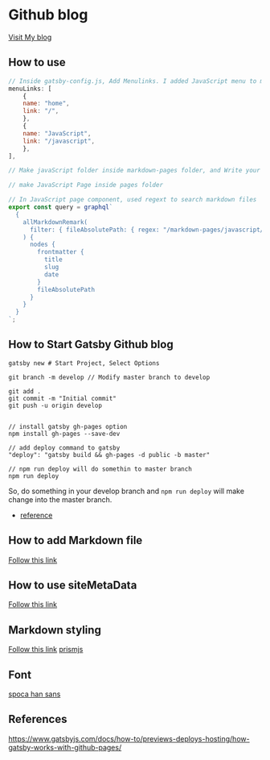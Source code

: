 # Github blog

[Visit My blog](https://hayoung0lee.github.io/)

## How to use

```javascript
// Inside gatsby-config.js, Add Menulinks. I added JavaScript menu to make 'JavaScript Menu'
menuLinks: [
    {
    name: "home",
    link: "/",
    },
    {
    name: "JavaScript",
    link: "/javascript",
    },
],

// Make javaScript folder inside markdown-pages folder, and Write your file

// make JavaScript Page inside pages folder

// In JavaScript page component, used regext to search markdown files
export const query = graphql`
  {
    allMarkdownRemark(
      filter: { fileAbsolutePath: { regex: "/markdown-pages/javascript/" } }
    ) {
      nodes {
        frontmatter {
          title
          slug
          date
        }
        fileAbsolutePath
      }
    }
  }
`;
```

## How to Start Gatsby Github blog

```
gatsby new # Start Project, Select Options

git branch -m develop // Modify master branch to develop

git add .
git commit -m "Initial commit"
git push -u origin develop


// install gatsby gh-pages option
npm install gh-pages --save-dev

// add deploy command to gatsby
"deploy": "gatsby build && gh-pages -d public -b master"

// npm run deploy will do somethin to master branch
npm run deploy
```

So, do something in your develop branch and `npm run deploy` will make change into the master branch.

- [reference](https://m.blog.naver.com/lyshyn/221527017383)

## How to add Markdown file

[Follow this link](https://www.gatsbyjs.com/docs/how-to/routing/adding-markdown-pages/)

## How to use siteMetaData

[Follow this link](https://www.gatsbyjs.com/docs/creating-dynamic-navigation/#viewing-the-sitemetadata-in-graphql)

## Markdown styling

[Follow this link](https://www.gatsbyjs.com/plugins/gatsby-remark-prismjs/)
[prismjs](https://prismjs.com/)

## Font

[spoca han sans](https://spoqa.github.io/spoqa-han-sans/ko-KR/#header)

## References

https://www.gatsbyjs.com/docs/how-to/previews-deploys-hosting/how-gatsby-works-with-github-pages/

